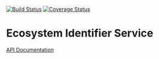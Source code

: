 [![Build Status](https://travis-ci.org/TAMULib/EIDER.svg?branch=master)](https://travis-ci.org/TAMULib/EIDER)
[![Coverage Status](https://coveralls.io/repos/github/TAMULib/EIDER/badge.svg?branch=master)](https://coveralls.io/github/TAMULib/EIDER?branch=master)

Ecosystem Identifier Service
========================

[API Documentation](https://tamulib.github.io/EIDER/)